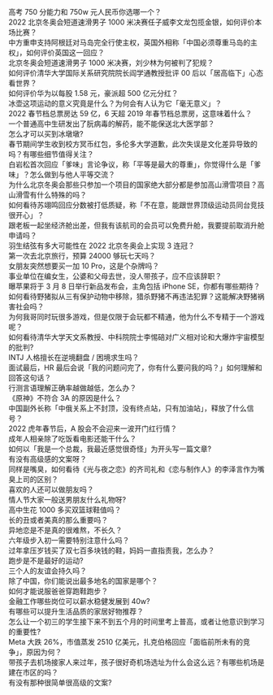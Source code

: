 高考 750 分能力和 750w 元人民币你选哪一个？  
2022 北京冬奥会短道速滑男子 1000 米决赛任子威李文龙包揽金银，如何评价本场比赛？  
中方重申支持阿根廷对马岛完全行使主权，英国外相称「中国必须尊重马岛的主权」，如何评价英国这一回应？  
北京冬奥会短道速滑男子 1000 米决赛，刘少林为何被判了犯规？  
如何评价清华大学国际关系研究院院长阎学通教授批评 00 后以「居高临下」心态看世界？  
如何评价华为以每股 1.58 元，豪派超 500 亿元分红？  
冰壶这项运动的意义究竟是什么？为何会有人认为它「毫无意义」？  
2022 春节档总票房达 59 亿，6 天超 2019 年春节档总票房，这意味着什么？  
一个普通高中生研发出了朊病毒的解药，能不能保送北大医学部？  
怎么才可以买到冰墩墩?  
春节期间学生收到校方冥币红包，多伦多大学道歉，此次失误是文化差异导致的吗？有哪些细节值得关注？  
白岩松首次回应「爹味」言论争议，称「平等是最大的尊重」，你觉得什么是「爹味」？怎么做到与他人平等交流？  
为什么北京冬奥会那些只参加一个项目的国家绝大部分都是参加高山滑雪项目？高山滑雪有什么特殊的吗？  
如何看待苏翊鸣回应分数被打低质疑，称「不在意，能跟世界顶级运动员同台竞技很开心」？  
跟老板一起坐经济舱出差，但我有该航司的会员可以免费升舱，我要提前取消升舱申请吗？  
羽生结弦有多大可能性在 2022 北京冬奥会上实现 3 连冠？  
第一次去北京旅行，预算 24000 够玩七天吗？  
女朋友突然想要买一加 10 Pro，这是个杂牌吗？  
事业单位在编女生，公婆和父母去世，没人带孩子，应不应该辞职？  
曝苹果将于 3 月 8 日举行新品发布会，主角包括 iPhone SE，你都有哪些期待？  
如何看待野猪拟从三有保护动物中移除，猎杀野猪不再违法犯罪？这能解决野猪祸害社会吗？  
为何我哥同时玩很多游戏，但是仅限于会玩都不精通，他为什么不专精于一个游戏呢？  
如何看待清华大学天文系教授、中科院院士李惕碚对广义相对论和大爆炸宇宙模型的批判?  
INTJ 人格擅长在逆境翻盘 / 困境求生吗？  
面试最后，HR 最后会说「我的问题问完了，你有什么要问我的吗？」如何理解和回答这句话？  
行测言语理解正确率越做越低，怎么办？  
《原神》不符合 3A 的原因是什么？  
中国副外长称「中俄关系上不封顶，没有终点站，只有加油站」，释放了什么信号？  
2022 虎年春节后，A 股会不会迎来一波开门红行情？  
成年人相亲除了吃饭看电影还能干什么？  
如何以「我是一个总裁，我最近感觉很奇怪」为开头写一篇文章?  
有没有高级感的文案呀？  
同样是嘴臭，如何看待《光与夜之恋》的齐司礼和《恋与制作人》的李泽言作为嘴臭上司的区别？  
喜欢的人还可以做朋友吗？  
情人节大家一般送男朋友什么礼物呀?  
高中生花 1000 多买双篮球鞋值吗？  
长的丑或者美真的那么重要吗？  
异地恋是不是真的很难熬，不长久？  
六年级步入初一需要特别注意什么吗？  
过年拿压岁钱买了双七百多块钱的鞋，妈妈一直指责我，怎么办？  
跑步是不是最好的运动?  
三个人的友谊会持久吗？  
除了中国，你们能说出最多地名的国家是哪个？  
如何才能说服爸爸穿跑鞋跑步？  
金融工作哪些岗位可以薪水稳健发展到 40w?  
有哪些可以提升生活品质的家居好物推荐？  
怎么让一个初三的学生接下来不到五个月的时间里考上普高，或者让他意识到学习的重要性?  
Meta 大跌 26%，市值蒸发 2510 亿美元，扎克伯格回应「面临前所未有的竞争」，原因为何？  
带孩子去机场接家人来过年，孩子很好奇机场选址为什么会这么远？有哪些机场是建在市区的吗？  
有没有那种很简单很高级的文案?  
